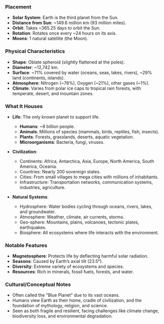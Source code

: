 ### Placement
- **Solar System**: Earth is the third planet from the Sun.
- **Distance from Sun**: ~149.6 million km (93 million miles).
- **Orbit**: Takes ~365.25 days to orbit the Sun.
- **Rotation**: Rotates once every ~24 hours on its axis.
- **Moons**: 1 natural satellite (the Moon).

### Physical Characteristics
- **Shape**: Oblate spheroid (slightly flattened at the poles).
- **Diameter**: ~12,742 km.
- **Surface**: ~71% covered by water (oceans, seas, lakes, rivers), ~29% land (continents, islands).
- **Atmosphere**: Nitrogen (~78%), Oxygen (~21%), other gases (~1%).
- **Climate**: Varies from polar ice caps to tropical rain forests, with temperate, desert, and mountain zones.

### What It Houses
- **Life**: The only known planet to support life.
  - **Humans**: ~8 billion people.
  - **Animals**: Millions of species (mammals, birds, reptiles, fish, insects).
  - **Plants**: Forests, grasslands, deserts, aquatic vegetation.
  - **Microorganisms**: Bacteria, fungi, viruses.

- **Civilization**:
  - Continents: Africa, Antarctica, Asia, Europe, North America, South America, Oceania.
  - Countries: Nearly 200 sovereign states.
  - Cities: From small villages to mega cities with millions of inhabitants.
  - Infrastructure: Transportation networks, communication systems, industries, agriculture.

- **Natural Systems**:
  - Hydrosphere: Water bodies cycling through oceans, rivers, lakes, and groundwater.
  - Atmosphere: Weather, climate, air currents, storms.
  - Geo-sphere: Mountains, plains, volcanoes, tectonic plates, earthquakes.
  - Biosphere: All ecosystems where life interacts with the environment.

### Notable Features
- **Magnetosphere**: Protects life by deflecting harmful solar radiation.
- **Seasons**: Caused by Earth’s axial tilt (23.5°).
- **Diversity**: Extreme variety of ecosystems and species.
- **Resources**: Rich in minerals, fossil fuels, forests, and water.

### Cultural/Conceptual Notes
- Often called the "Blue Planet" due to its vast oceans.
- Humans view Earth as their home, cradle of civilization, and the foundation of mythology, religion, and science.
- Seen as both fragile and resilient, facing challenges like climate change, biodiversity loss, and environmental degradation.
